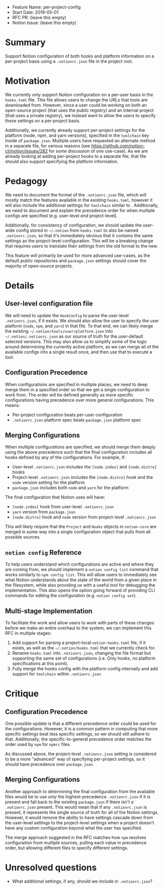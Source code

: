 - Feature Name: per-project-config
- Start Date: 2019-05-01
- RFC PR: (leave this empty)
- Notion Issue: (leave this empty)

# Summary
[summary]: #summary

Support Notion configuration of both hooks and platform information on a per-project basis using a `.notionrc.json` file in the project root.

# Motivation
[motivation]: #motivation

We currently only support Notion configuration on a per-user basis in the `hooks.toml` file. This file allows users to change the URLs that tools are downloaded from. However, since a user could be working on both an open-source project (that uses the public registry) and an internal project (that uses a private registry), we instead want to allow the users to specify these settings on a per-project basis.

Additionally, we currently already support per-project settings for the platform (node, npm, and yarn versions), specified in the `toolchain` key inside of `package.json`. Multiple users have requested an alternate method in a separate file, for various reasons (see https://github.com/notion-cli/notion/issues/282 for some discussion of one use-case). As we are already looking at adding per-project hooks to a separate file, that file should also support specifying the platform information.

# Pedagogy
[pedagogy]: #pedagogy

We need to document the format of the `.notionrc.json` file, which will mostly match the features available in the existing `hooks.toml`, however it will also include the additional settings for `toolchain` similar to . Additionally, we need to document and explain the precedence order for when multiple configs are specified (e.g. user-level _and_ project-level).

Additionally, for consistency of configuration, we should update the user-wide config stored in `~/.notion` from `hooks.toml` to also be named `.notionrc.json`, so that it's immediately obvious that it contains the same settings as the project-level configuration. This will be a breaking change that requires users to translate their settings from the old format to the new.

This feature will primarily be used for more advanced use-cases, as the default public repositories and `package.json` settings should cover the majority of open-source projects.

# Details
[details]: #details

## User-level configuration file

We will need to update the `HookConfig` to parse the user-level `.notionrc.json`, if it exists. We should also allow the user to specify the user platform (`node`, `npm`, and `yarn`) in that file. To that end, we can likely merge the existing `~/.notion/tools/user/platform.json` into `~/.notion/.notionrc.json` as our source of truth for the user-default selected versions. This may also allow us to simplify some of the logic around determining the currently active platform, as we can merge all of the available configs into a single result once, and then use that to execute a tool.

## Configuration Precedence

When configurations are specified in multiple places, we need to deep merge them in a specified order so that we get a single configuration to work from. The order will be defined generally as more specific configurations having precedence over more general configurations. This means:

- Per-project configuration beats per-user configuration
- `.notionrc.json` platform spec beats `package.json` platform spec

## Merging Configurations

When multiple configurations are specified, we should merge them deeply using the above precedence such that the final configuration includes all hooks defined by any of the configurations. For example, if:

- User-level `.notionrc.json` includes the `[node.index]` and `[node.distro]` hooks
- Project-level `.notionrc.json` includes the `[node.distro]` hook and the `node` version setting for the platform
- `package.json` includes both `node` and `yarn` for the platform

The final configuration that Notion uses will have:

- `[node.index]` hook from user-level `.notionrc.json`
- `yarn` version from `package.json`
- `[node.distro]` hook and `node` version from project-level `.notionrc.json`

This will likely require that the `Project` and `Hooks` objects in `notion-core` are merged in some way into a single configuration object that pulls from all possible sources.

## `notion config` Reference

To help users understand which configurations are active and where they are coming from, we should implement a `notion config list` command that works similarly to `npm config list`. This will allow users to immediately see what Notion understands about the state of the world from a given place in the filesystem, while also providing us with a useful tool for debugging the implementation. This also opens the option going forward of providing CLI commands for editing the configuration (e.g. `notion config set`).

## Multi-stage Implementation

To facilitate the work and allow users to work with parts of these changes before we make an entire overhaul to the system, we can implement this RFC in multiple stages:

1. Add support for parsing a project-local `notion-hooks.toml` file, if it exists, as well as the `~/.notion/hooks.toml` that we currently check for.
2. Rename `hooks.toml` into `.notionrc.json`, changing the file format but supporting the same set of configurations (i.e. Only hooks, no platform specifications at this point).
3. Fully merge the hooks config with the platform config internally and add support for `toolchain` within `.notionrc.json`

# Critique
[critique]: #critique

## Configuration Precedence

One possible update is that a different precedence order could be used for the configurations. However, it is a common pattern in computing that more specific settings beat less specific settings, so we should still adhere to that. Additionally, the specific-to-general precedence order matches the order used by `npm` for `npmrc` files.

As discussed above, the project-level `.notionrc.json` setting is considered to be a more "advanced" way of specifying per-project settings, so it should have precedence over `package.json`.

## Merging Configurations

Another approach to determining the final configuration from the available files would be to use _only_ the highest-precedence `.notionrc.json` if it is present and fall back to the existing `package.json` if there isn't a `.notionrc.json` present. This would mean that if any `.notionrc.json` is present, it represents the single source of truth for all of the Notion settings. However, it would remove the ability to have settings cascade down from the user-level settings to the project-level settings when a project doesn't have any custom configuration beyond what the user has specified.

The merge approach suggested in the RFC matches how `npm` resolves configuration from multiple sources, pulling each value in precedence order, but allowing different files to specify different settings.

# Unresolved questions
[unresolved]: #unresolved-questions

- What additional settings, if any, should we include in `.notionrc.json`?
